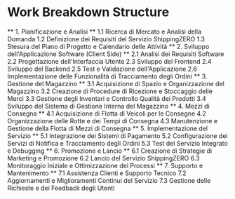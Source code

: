 # Work Breakdown Structure
** 1. Pianificazione e Analisi **
  1.1 Ricerca di Mercato e Analisi della Domanda
  1.2 Definizione dei Requisiti del Servizio ShippingZERO
  1.3 Stesura del Piano di Progetto e Calendario delle Attività
** 2. Sviluppo dell'Applicazione Software (Client Side) **
  2.1 Analisi dei Requisiti Software
  2.2 Progettazione dell'Interfaccia Utente
  2.3 Sviluppo del Frontend
  2.4 Sviluppo del Backend
  2.5 Test e Validazione dell'Applicazione
  2.6 Implementazione delle Funzionalità di Tracciamento degli Ordini
** 3. Gestione del Magazzino **
  3.1 Acquisizione di Spazio e Organizzazione del Magazzino
  3.2 Creazione di Procedure di Ricezione e Stoccaggio delle Merci
  3.3 Gestione degli Inventari e Controllo Qualità dei Prodotti
  3.4 Sviluppo del Sistema di Gestione Interna del Magazzino
** 4. Mezzi di Consegna **
  4.1 Acquisizione di Flotta di Veicoli per le Consegne
  4.2 Organizzazione delle Rotte e dei Tempi di Consegna
  4.3 Manutenzione e Gestione della Flotta di Mezzi di Consegna
** 5. Implementazione del Servizio **
  5.1 Integrazione dei Sistemi di Pagamento
  5.2 Configurazione dei Servizi di Notifica e Tracciamento degli Ordini
  5.3 Test del Servizio Integrato e Debugging
** 6. Promozione e Lancio **
  6.1 Creazione di Strategie di Marketing e Promozione
  6.2 Lancio del Servizio ShippingZERO
  6.3 Monitoraggio Iniziale e Ottimizzazione dei Processi
** 7. Supporto e Mantenimento **
  7.1 Assistenza Clienti e Supporto Tecnico
  7.2 Aggiornamenti e Miglioramenti Continui del Servizio
  7.3 Gestione delle Richieste e dei Feedback degli Utenti
